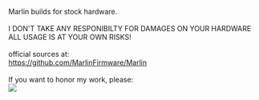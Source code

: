 Marlin builds for stock hardware.<br>
<br>
I DON'T TAKE ANY RESPONIBILTY FOR DAMAGES ON YOUR HARDWARE<br>
ALL USAGE IS AT YOUR OWN RISKS!<br>
<br>
official sources at:<br>
https://github.com/MarlinFirmware/Marlin<br>
<br>
If you want to honor my work, please:<br>
<a href="https://www.buymeacoffee.com/mloewe"><img src="https://www.golf-4-cab.de/buymeacoffee.png"></a>
<br>
